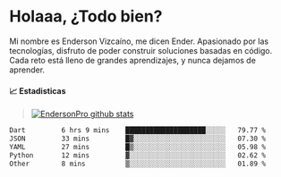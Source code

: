 
# Holaaa, ¿Todo bien?

Mi nombre es Enderson Vizcaíno, me dicen Ender. Apasionado por las tecnologías, disfruto de poder construir soluciones basadas en código. Cada reto está lleno de grandes aprendizajes, y nunca dejamos de aprender. 

#### :chart_with_upwards_trend: Estadisticas
> [![EndersonPro github stats](https://github-readme-stats.vercel.app/api?username=endersonpro&theme=vue-dark&show_icons=true)](https://github.com/anuraghazra/github-readme-stats) 


<!--START_SECTION:waka-->

```txt
Dart         6 hrs 9 mins    ████████████████████░░░░░   79.77 %
JSON         33 mins         █▓░░░░░░░░░░░░░░░░░░░░░░░   07.30 %
YAML         27 mins         █▒░░░░░░░░░░░░░░░░░░░░░░░   05.98 %
Python       12 mins         ▓░░░░░░░░░░░░░░░░░░░░░░░░   02.62 %
Other        8 mins          ▒░░░░░░░░░░░░░░░░░░░░░░░░   01.89 %
```

<!--END_SECTION:waka-->

[website]: https://endersonpro.github.io/portfolio/
[twitter]: https://twitter.com/endersonj_
[youtube]: https://youtube.com/ByEnderson
[instagram]: https://instagram.com/endersonvizc
[linkedin]: https://www.linkedin.com/in/enderson-vizcaino-2aa927175/
